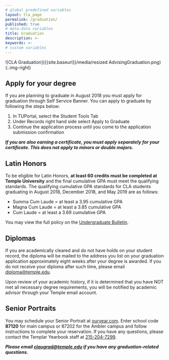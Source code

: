 ```yaml
---
# global predefined variables
layout: tla_page
permalink: /graduation/
published: true
# meta-data variables
title: Graduation
description: >-     
keywords: >-
# custom variables
---
```

![CLA Graduation]({{site.baseurl}}/media/resized AdvisingGraduation.png){:.img-right}
## Apply for your degree
If you are planning to graduate in August 2018 you must apply for graduation through Self Service Banner. You can apply to graduate by following the steps below:

1. In TUPortal, select the Student Tools Tab<br>
2. Under Records right hand side select Apply to Graduate<br>
3. Continue the application process until you come to the application submission confirmation<br>

_**If you are also earning a certificate, you must apply separately for your certificate. This does not apply to minors or double majors.**_

## Latin Honors
To be eligible for Latin Honors, **at least 60 credits must be completed at Temple University** and the final cumulative GPA must meet the qualifying standards. The qualifying cumulative GPA standards for CLA students graduating in August 2018, December 2018, and May 2019 are as follows:

- Summa Cum Laude = at least a 3.95 cumulative GPA
- Magna Cum Laude = at least a 3.85 cumulative GPA
- Cum Laude = at least a 3.69 cumulative GPA

You may view the full policy on the [Undergraduate Bulletin](http://bulletin.temple.edu/undergraduate/academic-policies/honors-academic-achievement/).

## Diplomas
If you are academically cleared and do not have holds on your student record, the diploma will be mailed to the address you list on your graduation application approximately eight weeks after your degree is awarded. If you do not receive your diploma after such time, please email [diploma@temple.edu](mailto:diploma@temple.edu).

Upon review of your academic history, if it is determined that you have NOT met all necessary degree requirements, you will be notified by academic advisor through your Temple email account.

## Senior Portraits
You may schedule your Senior Portrait at [ouryear.com](http://www.ouryear.com/). Enter school code **87120** for main campus or 87202 for the Ambler campus and follow instructions to complete your reservation. If you have any questions, please contact the Templar Yearbook staff at [215-204-7299](tel:2152047299).

_**Please email [claugrad@temple.edu](mailto:claugrad@temple.edu) if you have any graduation-related questions.**_
